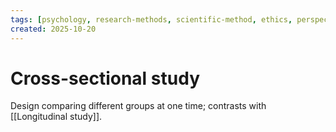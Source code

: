 ```yaml
---
tags: [psychology, research-methods, scientific-method, ethics, perspectives]
created: 2025-10-20
---
```

# Cross-sectional study

Design comparing different groups at one time; contrasts with [[Longitudinal study]].
